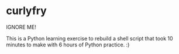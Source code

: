 # curlyfry

IGNORE ME!

This is a Python learning exercise to rebuild a shell script that
took 10 minutes to make with 6 hours of Python practice. :)
